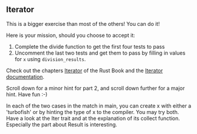 ## Iterator

This is a bigger exercise than most of the others!
You can do it!

Here is your mission, should you choose to accept it:

1. Complete the divide function to get the first four tests to pass
2. Uncomment the last two tests and get them to pass by filling in values for `x` using `division_results`.

Check out the chapters [Iterator](https://doc.rust-lang.org/book/2018-edition/ch13-02-iterators.html) of the Rust Book and the [Iterator documentation](https://doc.rust-lang.org/stable/std/iter/trait.Iterator.htmlj).

Scroll down for a minor hint for part 2, and scroll down further for a major hint.
Have fun :-)

<div class="hint">
  In each of the two cases in the match in main, you can create x with either a 'turbofish' or by hinting the type of x to the compiler.
  You may try both.
</div>

<div class="hint">
  Have a look at the Iter trait and at the explanation of its collect function.
  Especially the part about Result is interesting.
</div>
